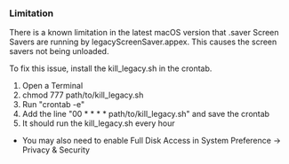 ### Limitation
There is a known limitation in the latest macOS version that .saver Screen Savers are running by legacyScreenSaver.appex. This causes the screen savers not being unloaded.

To fix this issue, install the kill_legacy.sh in the crontab.
1. Open a Terminal
2. chmod 777 path/to/kill_legacy.sh
3. Run "crontab -e"
4. Add the line "00 * * * * path/to/kill_legacy.sh" and save the crontab
5. It should run the kill_legacy.sh every hour

* You may also need to enable Full Disk Access in System Preference -> Privacy & Security
